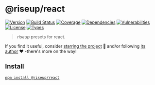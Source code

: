 # @riseup/react

[![Version](https://img.shields.io/npm/v/@riseup/react.svg)](https://www.npmjs.com/package/@riseup/react)
[![Build Status](https://img.shields.io/travis/rafamel/riseup/master.svg)](https://travis-ci.org/rafamel/riseup)
[![Coverage](https://img.shields.io/coveralls/rafamel/riseup/master.svg)](https://coveralls.io/github/rafamel/riseup)
[![Dependencies](https://img.shields.io/david/rafamel/riseup.svg?path=packages%2Freact)](https://david-dm.org/rafamel/riseup?path=packages%2Freact)
[![Vulnerabilities](https://img.shields.io/snyk/vulnerabilities/npm/@riseup/react.svg)](https://snyk.io/test/npm/@riseup/react)
[![License](https://img.shields.io/github/license/rafamel/riseup.svg)](https://github.com/rafamel/riseup/blob/master/LICENSE)
[![Types](https://img.shields.io/npm/types/@riseup/react.svg)](https://www.npmjs.com/package/@riseup/react)

> *riseup* presets for react.

If you find it useful, consider [starring the project](https://github.com/rafamel/riseup/tree/master/packages/react) 💪 and/or following [its author](https://github.com/rafamel) ❤️ -there's more on the way!

## Install

[`npm install @riseup/react`](https://www.npmjs.com/package/@riseup/react)

